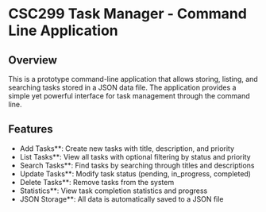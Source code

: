 # CSC299 Task Manager - Command Line Application

## Overview
This is a prototype command-line application that allows storing, listing, and searching tasks stored in a JSON data file. The application provides a simple yet powerful interface for task management through the command line.

## Features
-  Add Tasks**: Create new tasks with title, description, and priority
-  List Tasks**: View all tasks with optional filtering by status and priority
- Search Tasks**: Find tasks by searching through titles and descriptions
-  Update Tasks**: Modify task status (pending, in_progress, completed)
-  Delete Tasks**: Remove tasks from the system
-  Statistics**: View task completion statistics and progress
-  JSON Storage**: All data is automatically saved to a JSON file


